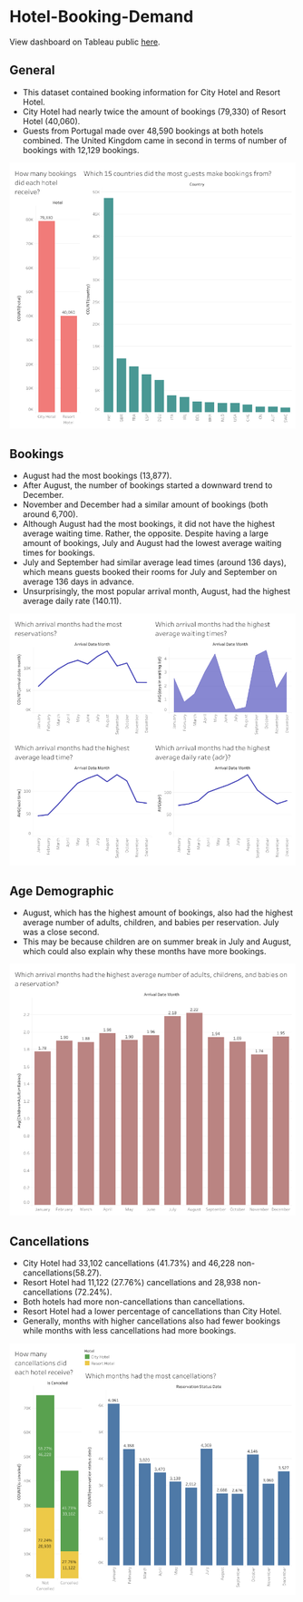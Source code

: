 # Hotel-Booking-Demand

View dashboard on Tableau public [here](https://public.tableau.com/profile/elaine2327#!/vizhome/HotelBookingDemand_15827785152200/BookingInformation).

## General
* This dataset contained booking information for City Hotel and Resort Hotel. 
* City Hotel had nearly twice the amount of bookings (79,330) of Resort Hotel (40,060).
* Guests from Portugal made over 48,590 bookings at both hotels combined. The United Kingdom came in second in terms of number of bookings with 12,129 bookings.

![General-Information](https://github.com/kimela1/SQL/blob/master/Hotel-Booking-Demand/Graphs/General-Information.png)

## Bookings
* August had the most bookings (13,877).
* After August, the number of bookings started a downward trend to December.
* November and December had a similar amount of bookings (both around 6,700).
* Although August had the most bookings, it did not have the highest average waiting time. Rather, the opposite. Despite having a large amount of bookings, July and August had the lowest average waiting times for bookings.
* July and September had similar average lead times (around 136 days), which means guests booked their rooms for July and September on average 136 days in advance.
* Unsurprisingly, the most popular arrival month, August, had the highest average daily rate (140.11). 

![Booking-Information](https://github.com/kimela1/SQL/blob/master/Hotel-Booking-Demand/Graphs/Booking-Information.png)

## Age Demographic
* August, which has the highest amount of bookings, also had the highest average number of adults, children, and babies per reservation. July was a close second.
* This may be because children are on summer break in July and August, which could also explain why these months have more bookings.

![Demographic-Information](https://github.com/kimela1/SQL/blob/master/Hotel-Booking-Demand/Graphs/Demographic-Information.png)

## Cancellations
* City Hotel had 33,102 cancellations (41.73%) and 46,228 non-cancellations(58.27).
* Resort Hotel had 11,122 (27.76%) cancellations and 28,938 non-cancellations (72.24%).
* Both hotels had more non-cancellations than cancellations.
* Resort Hotel had a lower percentage of cancellations than City Hotel.
* Generally, months with higher cancellations also had fewer bookings while months with less cancellations had more bookings.

![Cancellation-Information](https://github.com/kimela1/SQL/blob/master/Hotel-Booking-Demand/Graphs/Cancellation-Information.png)


